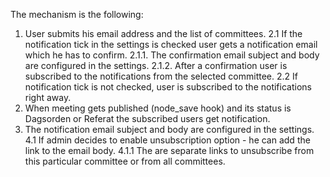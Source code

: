 The mechanism is the following:
1. User submits his email address and the list of committees.
2.1 If the notification tick in the settings is checked user gets a notification email which he has to confirm. 
2.1.1. The confirmation email subject and body are configured in the settings. 
2.1.2. After a confirmation user is subscribed to the notifications from the selected committee.
2.2 If notification tick is not checked, user is subscribed to the notifications right away.
3. When meeting gets published (node_save hook) and its status is Dagsorden or Referat the subscribed users get notification.
4. The notification email subject and body are configured in the settings. 
4.1 If admin decides to enable unsubscription option - he can add the link to the email body. 
4.1.1 The are separate links to unsubscribe from this particular committee or from all committees.
